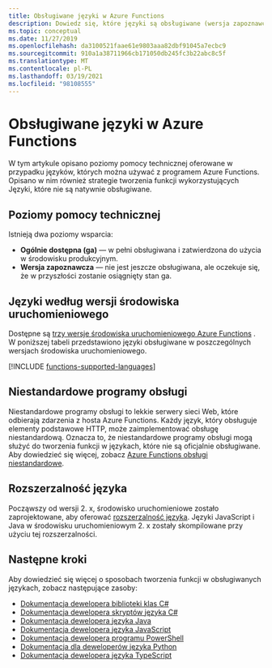 ```yaml
---
title: Obsługiwane języki w Azure Functions
description: Dowiedz się, które języki są obsługiwane (wersja zapoznawcza) i które są dostępne w wersji zapoznawczej oraz jak można rozciągnąć programowanie funkcji do innych języków.
ms.topic: conceptual
ms.date: 11/27/2019
ms.openlocfilehash: da3100521faae61e9803aaa82dbf91045a7ecbc9
ms.sourcegitcommit: 910a1a38711966cb171050db245fc3b22abc8c5f
ms.translationtype: MT
ms.contentlocale: pl-PL
ms.lasthandoff: 03/19/2021
ms.locfileid: "98108555"
---
```

# <a name="supported-languages-in-azure-functions"></a>Obsługiwane języki w Azure Functions

W tym artykule opisano poziomy pomocy technicznej oferowane w przypadku języków, których można używać z programem Azure Functions. Opisano w nim również strategie tworzenia funkcji wykorzystujących Języki, które nie są natywnie obsługiwane.

## <a name="levels-of-support"></a>Poziomy pomocy technicznej

Istnieją dwa poziomy wsparcia:

* **Ogólnie dostępna (ga)** — w pełni obsługiwana i zatwierdzona do użycia w środowisku produkcyjnym.
* **Wersja zapoznawcza** — nie jest jeszcze obsługiwana, ale oczekuje się, że w przyszłości zostanie osiągnięty stan ga.

## <a name="languages-by-runtime-version"></a>Języki według wersji środowiska uruchomieniowego 

Dostępne są [trzy wersje środowiska uruchomieniowego Azure Functions](functions-versions.md) . W poniższej tabeli przedstawiono języki obsługiwane w poszczególnych wersjach środowiska uruchomieniowego.

[!INCLUDE [functions-supported-languages](../../includes/functions-supported-languages.md)]

## <a name="custom-handlers"></a>Niestandardowe programy obsługi

Niestandardowe programy obsługi to lekkie serwery sieci Web, które odbierają zdarzenia z hosta Azure Functions. Każdy język, który obsługuje elementy podstawowe HTTP, może zaimplementować obsługę niestandardową. Oznacza to, że niestandardowe programy obsługi mogą służyć do tworzenia funkcji w językach, które nie są oficjalnie obsługiwane. Aby dowiedzieć się więcej, zobacz [Azure Functions obsługi niestandardowe](functions-custom-handlers.md).

## <a name="language-extensibility"></a>Rozszerzalność języka

Począwszy od wersji 2. x, środowisko uruchomieniowe zostało zaprojektowane, aby oferować [rozszerzalność języka](https://github.com/Azure/azure-webjobs-sdk-script/wiki/Language-Extensibility). Języki JavaScript i Java w środowisku uruchomieniowym 2. x zostały skompilowane przy użyciu tej rozszerzalności.

## <a name="next-steps"></a>Następne kroki

Aby dowiedzieć się więcej o sposobach tworzenia funkcji w obsługiwanych językach, zobacz następujące zasoby:

+ [Dokumentacja dewelopera biblioteki klas C#](functions-dotnet-class-library.md)
+ [Dokumentacja dewelopera skryptów języka C#](functions-reference-csharp.md)
+ [Dokumentacja dewelopera języka Java](functions-reference-java.md)
+ [Dokumentacja dewelopera języka JavaScript](functions-reference-node.md)
+ [Dokumentacja dewelopera programu PowerShell](functions-reference-powershell.md)
+ [Dokumentacja dla deweloperów języka Python](functions-reference-python.md)
+ [Dokumentacja dewelopera języka TypeScript](functions-reference-node.md#typescript)

